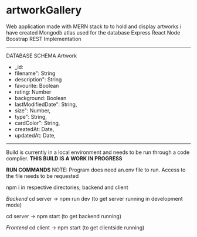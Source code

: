 # artworkGallery

Web application made with MERN stack to to hold and display artworks i have created
Mongodb atlas used for the database
Express
React
Node
Boostrap
REST Implementation

---

DATABASE SCHEMA
Artwork

- \_id:
- filename": String
- description": String
- favourite: Boolean
- rating: Number
- background: Boolean
- lastModifiedDate": String,
- size": Number,
- type": String,
- cardColor": String,
- createdAt: Date,
- updatedAt: Date,

---

Build is currently in a local environment and needs to be run through a code complier. **THIS BUILD IS A WORK IN PROGRESS**

**RUN COMMANDS**
NOTE: Program does need an.env file to run. Access to the file needs to be requested

npm i in respective directories; backend and client

_Backend_
cd server -> npm run dev (to get server running in development mode)

cd server -> npm start (to get backend running)

_Frontend_
cd client -> npm start (to get clientside running)
